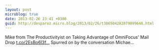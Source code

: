 ```yaml
---
layout: post
microblog: true
date: 2013-02-26 23:41 +0300
guid: http://desparoz.micro.blog/2013/02/26/t306504282079899648.html
---
```

Mike from The Productivityist on Taking Advantage of OmniFocus' Mail Drop [t.co/2EsBo6l3f...](http://t.co/2EsBo6l3f7) Spurred on by the conversation Michae...
